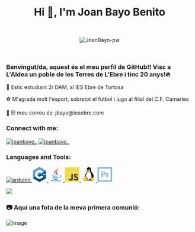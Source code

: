 <h1 align="center">Hi 👋, I'm Joan Bayo Benito</h1>

<br>

<p align="center"><img src="https://komarev.com/ghpvc/?username=JoanBayo-pw&label=Profile%20views&color=0e75b6&style=flat"
    alt="JoanBayo-pw" /> 
  </p>

<br>

<h3>Benvingut/da, aquest és el meu perfil de GitHub!! Visc a L'Aldea un poble de les Terres de L'Ebre i tinc 20 anys!🔥</h3>


<p align="left">
📖  Estic estudiant 2r DAM, al IES Ebre de Tortosa</p>
<p align="left">
⚽  M'agrada molt l'esport, sobretot el futbol i jugo al filial del C.F. Camarles</p>
📨  El meu correu és: jbayo@iesebre.com</p>

<h3 align="left">Connect with me:</h3>
<p align="left">
<a href="https://twitter.com/joanbayo_" target="blank"><img align="center" src="https://raw.githubusercontent.com/rahuldkjain/github-profile-readme-generator/master/src/images/icons/Social/twitter.svg" alt="joanbayo_" height="30" width="40" /></a>
<a href="https://instagram.com/joanbayo_" target="blank"><img align="center" src="https://raw.githubusercontent.com/rahuldkjain/github-profile-readme-generator/master/src/images/icons/Social/instagram.svg" alt="joanbayo_" height="30" width="40" /></a>
</p>

<h3 align="left">Languages and Tools:</h3>
<p align="left"> <a href="https://www.arduino.cc/" target="_blank" rel="noreferrer"> <img src="https://cdn.worldvectorlogo.com/logos/arduino-1.svg" alt="arduino" width="40" height="40"/> </a> <a href="https://www.w3schools.com/cpp/" target="_blank" rel="noreferrer"> <img src="https://raw.githubusercontent.com/devicons/devicon/master/icons/cplusplus/cplusplus-original.svg" alt="cplusplus" width="40" height="40"/> </a> <a href="https://www.java.com" target="_blank" rel="noreferrer"> <img src="https://raw.githubusercontent.com/devicons/devicon/master/icons/java/java-original.svg" alt="java" width="40" height="40"/> </a> <a href="https://developer.mozilla.org/en-US/docs/Web/JavaScript" target="_blank" rel="noreferrer"> <img src="https://raw.githubusercontent.com/devicons/devicon/master/icons/javascript/javascript-original.svg" alt="javascript" width="40" height="40"/> </a> <a href="https://www.linux.org/" target="_blank" rel="noreferrer"> <img src="https://raw.githubusercontent.com/devicons/devicon/master/icons/linux/linux-original.svg" alt="linux" width="40" height="40"/> </a> <a href="https://www.photoshop.com/en" target="_blank" rel="noreferrer"> <img src="https://raw.githubusercontent.com/devicons/devicon/master/icons/photoshop/photoshop-line.svg" alt="photoshop" width="40" height="40"/> </a> </p>

 <img height="50%" width="auto" src ="https://github-readme-stats.vercel.app/api/top-langs/?username=JoanBayo&layout=compact&hide_border=true&theme=darcula&bg_color=00000000&langs_count=6&hide=jupyter%20notebook,tex,css,php&exclude_repo=Pacman-AI">

<h3 align="left">📷  Aquí una fota de la meva primera comunió:</h3>

![image](https://user-images.githubusercontent.com/91154202/158797403-910003dc-b02b-40fc-afc7-052dbe014459.png)

